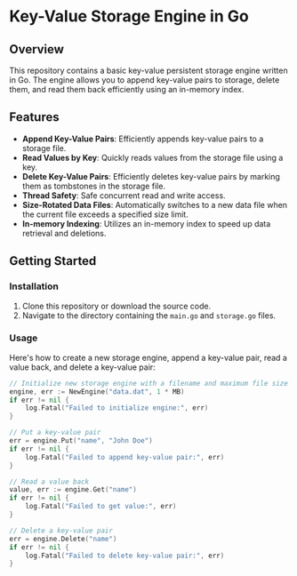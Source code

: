 # Key-Value Storage Engine in Go

## Overview

This repository contains a basic key-value persistent storage engine written in Go. The engine allows you to append key-value pairs to storage, delete them, and read them back efficiently using an in-memory index.

## Features

- **Append Key-Value Pairs**: Efficiently appends key-value pairs to a storage file.
- **Read Values by Key**: Quickly reads values from the storage file using a key.
- **Delete Key-Value Pairs**: Efficiently deletes key-value pairs by marking them as tombstones in the storage file.
- **Thread Safety**: Safe concurrent read and write access.
- **Size-Rotated Data Files**: Automatically switches to a new data file when the current file exceeds a specified size limit.
- **In-memory Indexing**: Utilizes an in-memory index to speed up data retrieval and deletions.

## Getting Started

### Installation

1. Clone this repository or download the source code.
2. Navigate to the directory containing the `main.go` and `storage.go` files.

### Usage

Here's how to create a new storage engine, append a key-value pair, read a value back, and delete a key-value pair:

```go
// Initialize new storage engine with a filename and maximum file size in bytes.
engine, err := NewEngine("data.dat", 1 * MB)
if err != nil {
	log.Fatal("Failed to initialize engine:", err)
}

// Put a key-value pair
err = engine.Put("name", "John Doe")
if err != nil {
	log.Fatal("Failed to append key-value pair:", err)
}

// Read a value back
value, err := engine.Get("name")
if err != nil {
	log.Fatal("Failed to get value:", err)
}

// Delete a key-value pair
err = engine.Delete("name")
if err != nil {
	log.Fatal("Failed to delete key-value pair:", err)
}
